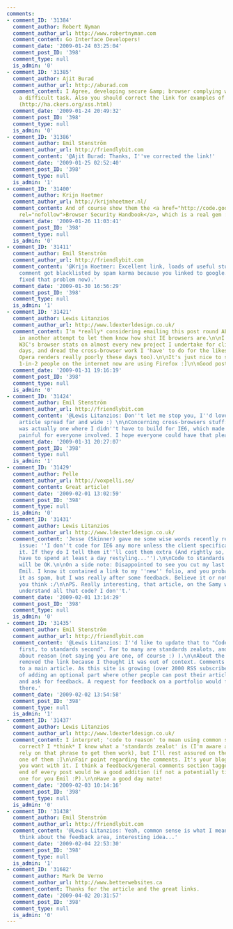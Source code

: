 ```yaml
---
comments:
- comment_ID: '31384'
  comment_author: Robert Nyman
  comment_author_url: http://www.robertnyman.com
  comment_content: Go Interface Developers!
  comment_date: '2009-01-24 03:25:04'
  comment_post_ID: '398'
  comment_type: null
  is_admin: '0'
- comment_ID: '31385'
  comment_author: Ajit Burad
  comment_author_url: http://aburad.com
  comment_content: I Agree, developing secure &amp; browser complying webpages  is
    a difficult task. Also you should correct the link for examples of vulnerabilities
    (http://ha.ckers.org/xss.html)
  comment_date: '2009-01-24 20:49:32'
  comment_post_ID: '398'
  comment_type: null
  is_admin: '0'
- comment_ID: '31386'
  comment_author: Emil Stenström
  comment_author_url: http://friendlybit.com
  comment_content: '@Ajit Burad: Thanks, I''ve corrected the link!'
  comment_date: '2009-01-25 02:52:40'
  comment_post_ID: '398'
  comment_type: null
  is_admin: '1'
- comment_ID: '31400'
  comment_author: Krijn Hoetmer
  comment_author_url: http://krijnhoetmer.nl/
  comment_content: And of course show them the <a href="http://code.google.com/p/browsersec/wiki/Main"
    rel="nofollow">Browser Security Handbook</a>, which is a real gem :)
  comment_date: '2009-01-26 11:03:41'
  comment_post_ID: '398'
  comment_type: null
  is_admin: '0'
- comment_ID: '31411'
  comment_author: Emil Stenström
  comment_author_url: http://friendlybit.com
  comment_content: '@Krijn Hoetmer: Excellent link, loads of useful stuff there! (Your
    comment got blacklisted by spam karma because you linked to google.com, I''ve
    fixed that problem now).'
  comment_date: '2009-01-30 16:56:29'
  comment_post_ID: '398'
  comment_type: null
  is_admin: '1'
- comment_ID: '31421'
  comment_author: Lewis Litanzios
  comment_author_url: http://www.ldexterldesign.co.uk/
  comment_content: I'm *really* considering emailing this post round ALL my friends
    in another attempt to let them know how shit IE browsers are.\n\nI check out the
    W3C's browser stats on almost every new project I undertake for clients these
    days, and dread the cross-browser work I 'have' to do for the likes of IE (Surprisingly
    Opera renders really poorly these days too).\n\nIt's just nice to see that almost
    1-in-2 people on the internet now are using Firefox :]\n\nGood post, again, Emil.
  comment_date: '2009-01-31 19:16:19'
  comment_post_ID: '398'
  comment_type: null
  is_admin: '0'
- comment_ID: '31424'
  comment_author: Emil Stenström
  comment_author_url: http://friendlybit.com
  comment_content: '@Lewis Litanzios: Don''t let me stop you, I''d love to have this
    article spread far and wide :) \n\nConcerning cross-browsers stuff: my last project
    was actually one where I didn''t have to build for IE6, which made it a lot less
    painful for everyone involved. I hope everyone could have that pleasure, always.'
  comment_date: '2009-01-31 20:27:07'
  comment_post_ID: '398'
  comment_type: null
  is_admin: '1'
- comment_ID: '31429'
  comment_author: Pelle
  comment_author_url: http://voxpelli.se/
  comment_content: Great article!
  comment_date: '2009-02-01 13:02:59'
  comment_post_ID: '398'
  comment_type: null
  is_admin: '0'
- comment_ID: '31431'
  comment_author: Lewis Litanzios
  comment_author_url: http://www.ldexterldesign.co.uk/
  comment_content: 'Jesse (Skinner) gave me some wise words recently regarding this
    issue: ''I don''t code for IE6 any more unless the client specifically asks for
    it. If they do I tell them it''ll cost them extra (And rightly so, for I will
    have to spend at least a day restyling...'').\n\nCode to standards and everything
    will be OK.\n\nOn a side note: Disappointed to see you cut my last post out here
    Emil. I know it contained a link to my ''new'' folio, and you probably interpreted
    it as spam, but I was really after some feedback. Believe it or not I care what
    you think :/\n\nPS. Really interesting, that article, on the Samy worm - do you
    understand all that code? I don''t.'
  comment_date: '2009-02-01 13:14:29'
  comment_post_ID: '398'
  comment_type: null
  is_admin: '0'
- comment_ID: '31435'
  comment_author: Emil Stenström
  comment_author_url: http://friendlybit.com
  comment_content: '@Lewis Litanzios: I''d like to update that to "Code to reason
    first, to standards second". Far to many are standards zealots, and forget all
    about reason (not saying you are one, of course :) ).\n\nAbout the folio link: I
    removed the link because I thought it was out of context. Comments are about comments
    to a main article. As this site is growing (over 2000 RSS subscribers!) I''m thinking
    of adding an optional part where other people can post their articles or sites,
    and ask for feedback. A request for feedback on a portfolio would fit perfectly
    there.'
  comment_date: '2009-02-02 13:54:58'
  comment_post_ID: '398'
  comment_type: null
  is_admin: '1'
- comment_ID: '31437'
  comment_author: Lewis Litanzios
  comment_author_url: http://www.ldexterldesign.co.uk/
  comment_content: I interpret; 'code to reason' to mean using common sense - am I
    correct? I *think* I know what a 'standards zealot' is (I'm aware a lot of people
    rely on that phrase to get them work), but I'll rest assured on the fact I'm not
    one of them :]\n\nFair point regarding the comments. It's your blog, you do what
    you want with it. I think a feedback/general comments section tagged onto the
    end of every post would be a good addition (if not a potentially time consuming
    one for you Emil :P).\n\nHave a good day mate!
  comment_date: '2009-02-03 10:14:16'
  comment_post_ID: '398'
  comment_type: null
  is_admin: '0'
- comment_ID: '31438'
  comment_author: Emil Stenström
  comment_author_url: http://friendlybit.com
  comment_content: '@Lewis Litanzios: Yeah, common sense is what I meant :) I''ll
    think about the feedback area, interesting idea...'
  comment_date: '2009-02-04 22:53:30'
  comment_post_ID: '398'
  comment_type: null
  is_admin: '1'
- comment_ID: '31682'
  comment_author: Mark De Verno
  comment_author_url: http://www.betterwebsites.ca
  comment_content: Thanks for the article and the great links.
  comment_date: '2009-04-02 20:31:57'
  comment_post_ID: '398'
  comment_type: null
  is_admin: '0'
---
```

